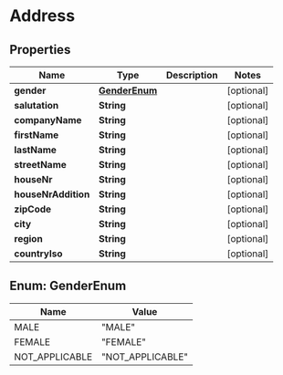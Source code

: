 
# Address

## Properties
Name | Type | Description | Notes
------------ | ------------- | ------------- | -------------
**gender** | [**GenderEnum**](#GenderEnum) |  |  [optional]
**salutation** | **String** |  |  [optional]
**companyName** | **String** |  |  [optional]
**firstName** | **String** |  |  [optional]
**lastName** | **String** |  |  [optional]
**streetName** | **String** |  |  [optional]
**houseNr** | **String** |  |  [optional]
**houseNrAddition** | **String** |  |  [optional]
**zipCode** | **String** |  |  [optional]
**city** | **String** |  |  [optional]
**region** | **String** |  |  [optional]
**countryIso** | **String** |  |  [optional]


<a name="GenderEnum"></a>
## Enum: GenderEnum
Name | Value
---- | -----
MALE | &quot;MALE&quot;
FEMALE | &quot;FEMALE&quot;
NOT_APPLICABLE | &quot;NOT_APPLICABLE&quot;



